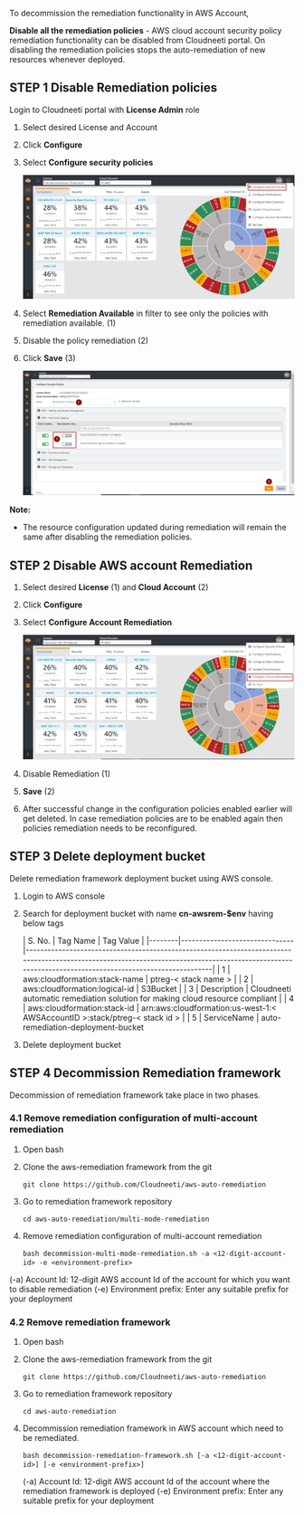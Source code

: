 To decommission the remediation functionality in AWS Account,

**Disable all the remediation policies** - AWS cloud account security policy
remediation functionality can be disabled from Cloudneeti portal. On disabling
the remediation policies stops the auto-remediation of new resources whenever
deployed.

## STEP 1 Disable Remediation policies

Login to Cloudneeti portal with **License Admin** role

1.  Select desired License and Account

2.  Click **Configure**

3. Select **Configure security policies**

    ![Decommission of remediation](.././images/cloudneetiRemediation/AWS_RemediationStep5.3.png#thumbnail_1)

4. Select **Remediation Available** in filter to see only the policies with
    remediation available. (1)

5. Disable the policy remediation (2)

6. Click **Save** (3)

    ![Decommission of remediation](.././images/cloudneetiRemediation/AWS_RemediationStep5.4.png#thumbnail_1)

**Note:**

-   The resource configuration updated during remediation will remain the same
    after disabling the remediation policies.

## STEP 2 Disable AWS account Remediation

1.  Select desired **License** (1) and **Cloud Account** (2)

2.  Click **Configure**

3.  Select **Configure Account Remediation**

    ![Disable AWS account Remediation](.././images/cloudneetiRemediation/AWS_RemediationStep5.5.png#thumbnail_1)

4. Disable Remediation (1)

5. **Save** (2)

6. After successful change in the configuration policies enabled earlier will get deleted.
  In case remediation policies are to be enabled again then policies
  remediation needs to be reconfigured.


## STEP 3 Delete deployment bucket
 
Delete remediation framework deployment bucket using AWS console.

1. Login to AWS console

2. Search for deployment bucket with name **cn-awsrem-$env** having below tags

    | S. No. | Tag Name                      | Tag Value                                                                                                                                                                                             |
|--------|-------------------------------|-------------------------------------------------------------------------------------------------------------------------------------------------------------------------------------------------------|
| 1      | aws:cloudformation:stack-name | ptreg-< stack name >                                                                                                                    |
| 2      | aws:cloudformation:logical-id | S3Bucket                                                                                                                                                                                              |
| 3      | Description                   | Cloudneeti automatic remediation solution for making cloud resource compliant                                                                                                                         |
| 4      | aws:cloudformation:stack-id   | arn:aws:cloudformation:us-west-1:< AWSAccountID >:stack/ptreg-< stack id >  |
| 5      | ServiceName                   | auto-remediation-deployment-bucket       

3. Delete deployment bucket

## STEP 4 Decommission Remediation framework

Decommission of remediation framework take place in two phases.

### 4.1 Remove remediation configuration of multi-account remediation

1.  Open bash

2.  Clone the aws-remediation framework from the git

        git clone https://github.com/Cloudneeti/aws-auto-remediation

3.  Go to remediation framework repository

        cd aws-auto-remediation/multi-mode-remediation

4.	Remove remediation configuration of multi-account remediation

        bash decommission-multi-mode-remediation.sh -a <12-digit-account-id> -e <environment-prefix>

(-a) Account Id: 12-digit AWS account Id of the account for which you want to disable remediation 
(-e) Environment prefix: Enter any suitable prefix for your deployment
 


### 4.2 Remove remediation framework

1.  Open bash

2.  Clone the aws-remediation framework from the git

        git clone https://github.com/Cloudneeti/aws-auto-remediation

3.  Go to remediation framework repository

        cd aws-auto-remediation 

4.  Decommission remediation framework in AWS account which need to be remediated.

        bash decommission-remediation-framework.sh [-a <12-digit-account-id>] [-e <environment-prefix>]

    (-a) Account Id: 12-digit AWS account Id of the account where the remediation framework is deployed
    (-e) Environment prefix: Enter any suitable prefix for your deployment
